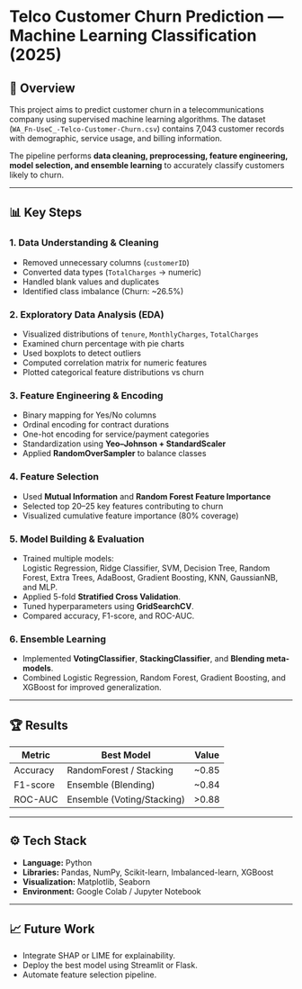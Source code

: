 # Telco Customer Churn Prediction — Machine Learning Classification (2025)

## 📘 Overview
This project aims to predict customer churn in a telecommunications company using supervised machine learning algorithms. The dataset (`WA_Fn-UseC_-Telco-Customer-Churn.csv`) contains 7,043 customer records with demographic, service usage, and billing information.

The pipeline performs **data cleaning, preprocessing, feature engineering, model selection, and ensemble learning** to accurately classify customers likely to churn.

---

## 📊 Key Steps

### 1. **Data Understanding & Cleaning**
- Removed unnecessary columns (`customerID`)
- Converted data types (`TotalCharges` → numeric)
- Handled blank values and duplicates
- Identified class imbalance (Churn: ~26.5%)

### 2. **Exploratory Data Analysis (EDA)**
- Visualized distributions of `tenure`, `MonthlyCharges`, `TotalCharges`
- Examined churn percentage with pie charts
- Used boxplots to detect outliers
- Computed correlation matrix for numeric features
- Plotted categorical feature distributions vs churn

### 3. **Feature Engineering & Encoding**
- Binary mapping for Yes/No columns  
- Ordinal encoding for contract durations  
- One-hot encoding for service/payment categories  
- Standardization using **Yeo–Johnson + StandardScaler**  
- Applied **RandomOverSampler** to balance classes

### 4. **Feature Selection**
- Used **Mutual Information** and **Random Forest Feature Importance**
- Selected top 20–25 key features contributing to churn
- Visualized cumulative feature importance (80% coverage)

### 5. **Model Building & Evaluation**
- Trained multiple models:  
  Logistic Regression, Ridge Classifier, SVM, Decision Tree, Random Forest, Extra Trees, AdaBoost, Gradient Boosting, KNN, GaussianNB, and MLP.
- Applied 5-fold **Stratified Cross Validation**.
- Tuned hyperparameters using **GridSearchCV**.
- Compared accuracy, F1-score, and ROC-AUC.

### 6. **Ensemble Learning**
- Implemented **VotingClassifier**, **StackingClassifier**, and **Blending meta-models**.
- Combined Logistic Regression, Random Forest, Gradient Boosting, and XGBoost for improved generalization.

---

## 🏆 Results
| Metric | Best Model | Value |
|---------|-------------|--------|
| Accuracy | RandomForest / Stacking | ~0.85 |
| F1-score | Ensemble (Blending) | ~0.84 |
| ROC-AUC | Ensemble (Voting/Stacking) | >0.88 |

---

## ⚙️ Tech Stack
- **Language:** Python  
- **Libraries:** Pandas, NumPy, Scikit-learn, Imbalanced-learn, XGBoost  
- **Visualization:** Matplotlib, Seaborn  
- **Environment:** Google Colab / Jupyter Notebook  

---

## 📈 Future Work
- Integrate SHAP or LIME for explainability.  
- Deploy the best model using Streamlit or Flask.  
- Automate feature selection pipeline.  
